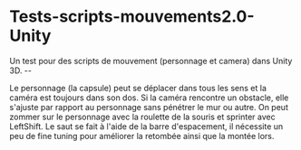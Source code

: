 # Tests-scripts-mouvements2.0-Unity
 Un test pour des scripts de mouvement (personnage et camera) dans Unity 3D. --
 
 Le personnage (la capsule) peut se déplacer dans tous les sens  et la caméra est toujours dans son dos. 
 Si la caméra rencontre un obstacle, elle s'ajuste par rapport au personnage sans pénétrer le mur ou autre.
 On peut zommer sur le personnage avec la roulette de la souris et sprinter avec LeftShift. 
 Le saut se fait à l'aide de la barre d'espacement, il nécessite un peu de fine tuning pour améliorer la retombée
 ainsi que la montée lors. 
 

